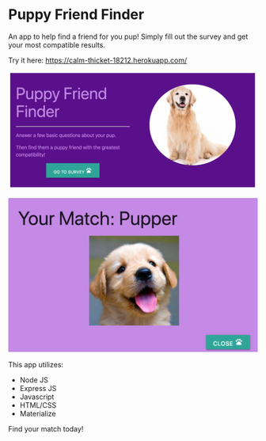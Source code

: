 # Puppy Friend Finder

An app to help find a friend for you pup! Simply fill out the survey and get your most compatible results.

Try it here: https://calm-thicket-18212.herokuapp.com/

![Main Image](/app/public/images/mainScreen.png)

![Result](/app/public/images/appScreenshot.png)

This app utilizes:
* Node JS
* Express JS
* Javascript
* HTML/CSS
* Materialize

Find your match today!